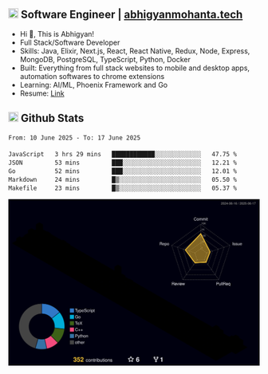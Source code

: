 ## <img src="https://media.giphy.com/media/v1.Y2lkPTc5MGI3NjExNjBuMTFuMDMxcjR0OXp2Zjk5Z3A2ajkzYWpiaDFmdWJhZzY2anM1MCZlcD12MV9naWZzX3NlYXJjaCZjdD1n/UcK7JalnjCz0k/giphy.gif" width="20" height="20" /> Software Engineer | [abhigyanmohanta.tech](https://abhigyanmohanta.tech)


- Hi 👋, This is Abhigyan!
- Full Stack/Software Developer
- Skills: Java, Elixir, Next.js, React, React Native, Redux, Node, Express, MongoDB, PostgreSQL, TypeScript, Python, Docker
- Built: Everything from full stack websites to mobile and desktop apps, automation softwares to chrome extensions
- Learning: AI/ML, Phoenix Framework and Go
- Resume: [Link](https://abhigyan-mohanta.github.io/resume/)


## <img src="https://media.giphy.com/media/v1.Y2lkPTc5MGI3NjExOTVzbjE3Z3F6bDhrNGtzYWpiODJkeTRhcHRqN3MwaGV2cTZ3ajR3eCZlcD12MV9naWZzX3NlYXJjaCZjdD1n/o0vwzuFwCGAFO/giphy.gif" width="20" height="20" /> Github Stats
<!--START_SECTION:waka-->

```txt
From: 10 June 2025 - To: 17 June 2025

JavaScript   3 hrs 29 mins   ████████████░░░░░░░░░░░░░   47.75 %
JSON         53 mins         ███░░░░░░░░░░░░░░░░░░░░░░   12.21 %
Go           52 mins         ███░░░░░░░░░░░░░░░░░░░░░░   12.01 %
Markdown     24 mins         █▒░░░░░░░░░░░░░░░░░░░░░░░   05.50 %
Makefile     23 mins         █▒░░░░░░░░░░░░░░░░░░░░░░░   05.37 %
```

<!--END_SECTION:waka-->
![](./profile-3d-contrib/profile-night-rainbow.svg)
